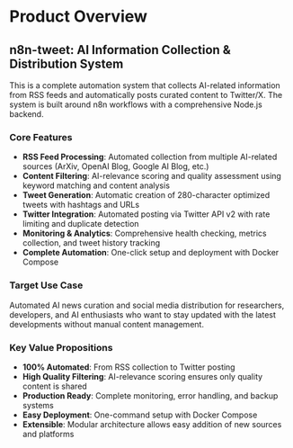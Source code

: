 # Product Overview

## n8n-tweet: AI Information Collection & Distribution System

This is a complete automation system that collects AI-related information from RSS feeds and automatically posts curated content to Twitter/X. The system is built around n8n workflows with a comprehensive Node.js backend.

### Core Features
- **RSS Feed Processing**: Automated collection from multiple AI-related sources (ArXiv, OpenAI Blog, Google AI Blog, etc.)
- **Content Filtering**: AI-relevance scoring and quality assessment using keyword matching and content analysis
- **Tweet Generation**: Automatic creation of 280-character optimized tweets with hashtags and URLs
- **Twitter Integration**: Automated posting via Twitter API v2 with rate limiting and duplicate detection
- **Monitoring & Analytics**: Comprehensive health checking, metrics collection, and tweet history tracking
- **Complete Automation**: One-click setup and deployment with Docker Compose

### Target Use Case
Automated AI news curation and social media distribution for researchers, developers, and AI enthusiasts who want to stay updated with the latest developments without manual content management.

### Key Value Propositions
- **100% Automated**: From RSS collection to Twitter posting
- **High Quality Filtering**: AI-relevance scoring ensures only quality content is shared
- **Production Ready**: Complete monitoring, error handling, and backup systems
- **Easy Deployment**: One-command setup with Docker Compose
- **Extensible**: Modular architecture allows easy addition of new sources and platforms